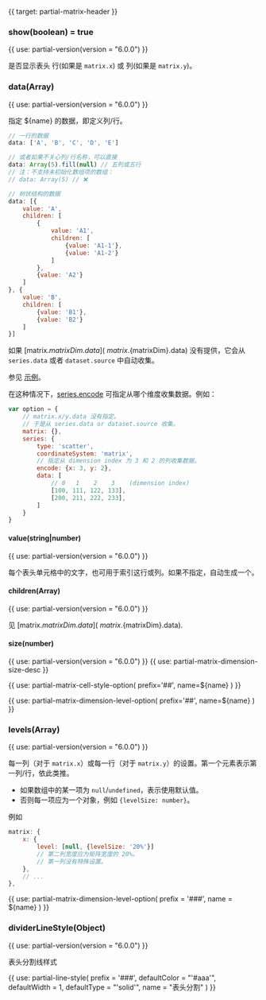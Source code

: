 {{ target: partial-matrix-header }}

### show(boolean) = true

{{ use: partial-version(version = "6.0.0") }}

是否显示表头 行(如果是 `matrix.x`) 或 列(如果是 `matrix.y`)。


### data(Array)

{{ use: partial-version(version = "6.0.0") }}

指定 ${name} 的数据，即定义列/行。

```js
// 一行的数据
data: ['A', 'B', 'C', 'D', 'E']

// 或者如果不关心列/行名称，可以直接
data: Array(5).fill(null) // 五列或五行
// 注：不支持未初始化数组项的数组：
// data: Array(5) // ❌

// 树状结构的数据
data: [{
    value: 'A',
    children: [
        {
            value: 'A1',
            children: [
                {value: 'A1-1'},
                {value: 'A1-2'}
            ]
        },
        {value: 'A2'}
    ]
}, {
    value: 'B',
    children: [
        {value: 'B1'},
        {value: 'B2'}
    ]
}]
```

如果 [matrix.${matrixDim}.data](~matrix.${matrixDim}.data) 没有提供，它会从 `series.data` 或者 `dataset.source` 中自动收集。

参见 [示例](${galleryEditorPath}matrix-mini-bar-data-collection&edit=1&reset=1)。

在这种情况下，[series.encode](~series-scatter.encode) 可指定从哪个维度收集数据。例如：
```js
var option = {
    // matrix.x/y.data 没有指定。
    // 于是从 series.data or dataset.source 收集。
    matrix: {},
    series: {
        type: 'scatter',
        coordinateSystem: 'matrix',
        // 指定从 dimension index 为 3 和 2 的列收集数据。
        encode: {x: 3, y: 2},
        data: [
            // 0   1    2    3    (dimension index)
            [100, 111, 122, 133],
            [200, 211, 222, 233],
        ]
    }
}
```


#### value(string|number)
{{ use: partial-version(version = "6.0.0") }}

每个表头单元格中的文字，也可用于索引这行或列。如果不指定，自动生成一个。

#### children(Array)
{{ use: partial-version(version = "6.0.0") }}

见 [matrix.${matrixDim}.data](~matrix.${matrixDim}.data).

#### size(number)
{{ use: partial-version(version = "6.0.0") }}
{{ use: partial-matrix-dimension-size-desc }}



{{ use: partial-matrix-cell-style-option(
    prefix='##',
    name=${name}
) }}

{{ use: partial-matrix-dimension-level-option(
    prefix='##',
    name=${name}
) }}


### levels(Array)
{{ use: partial-version(version = "6.0.0") }}

每一列（对于 `matrix.x`）或每一行（对于 `matrix.y`）的设置。第一个元素表示第一列/行，依此类推。

- 如果数组中的某一项为 `null`/`undefined`，表示使用默认值。
- 否则每一项应为一个对象，例如 `{levelSize: number}`。

例如
```js
matrix: {
    x: {
        level: [null, {levelSize: '20%'}]
        // 第二列宽度应为矩阵宽度的 20%。
        // 第一列没有特殊设置。
    },
    // ...
},
```

{{ use: partial-matrix-dimension-level-option(
    prefix = '###',
    name = ${name}
) }}


### dividerLineStyle(Object)

{{ use: partial-version(version = "6.0.0") }}

表头分割线样式

{{ use: partial-line-style(
    prefix = '###',
    defaultColor = "'#aaa'",
    defaultWidth = 1,
    defaultType = "'solid'",
    name = "表头分割"
) }}

